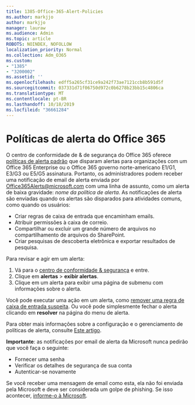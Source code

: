 ```yaml
---
title: 1385-Office-365-Alert-Policies
ms.author: markjjo
author: markjjo
manager: lauraw
ms.audience: Admin
ms.topic: article
ROBOTS: NOINDEX, NOFOLLOW
localization_priority: Normal
ms.collection: Adm_O365
ms.custom:
- "1385"
- "3200002"
ms.assetid: ''
ms.openlocfilehash: edff5a265cf31ce9a242f73ae7121ccb8b591d5f
ms.sourcegitcommit: 037331d71f06750d972c0b6278b23bb15c4806ca
ms.translationtype: MT
ms.contentlocale: pt-BR
ms.lasthandoff: 10/18/2019
ms.locfileid: "36661284"
---
```

# <a name="office-365-alert-policies"></a>Políticas de alerta do Office 365

O centro de conformidade de & de segurança do Office 365 oferece [políticas de alerta padrão](https://docs.microsoft.com/office365/securitycompliance/alert-policies#default-alert-policies) que disparam alertas para organizações com um Office 365 Enterprise ou o Office 365 governo norte-americano E1/G1, E3/G3 ou E5/G5 assinatura. Portanto, os administradores podem receber uma notificação de email de alerta enviada por Office365Alerts@microsoft.com com uma linha de assunto, como um alerta de baixa gravidade: *nome da política de alerta*. As notificações de alerta são enviadas quando os alertas são disparados para atividades comuns, como quando os usuários:

- Criar regras de caixa de entrada que encaminham emails.
- Atribuir permissões à caixa de correio.
- Compartilhar ou excluir um grande número de arquivos no compartilhamento de arquivos do SharePoint.
- Criar pesquisas de descoberta eletrônica e exportar resultados de pesquisa.

Para revisar e agir em um alerta:

1. Vá para o [centro de conformidade & segurança](https://protection.office.com) e entre.
2. Clique em **alertas** > **exibir alertas**.
3. Clique em um alerta para exibir uma página de submenu com informações sobre o alerta.

Você pode executar uma ação em um alerta, como [remover uma regra de caixa de entrada suspeita](https://docs.microsoft.com/office365/securitycompliance/responding-to-a-compromised-email-account). Ou você pode simplesmente fechar o alerta clicando em **resolver** na página do menu de alerta.

Para obter mais informações sobre a configuração e o gerenciamento de políticas de alerta, consulte [Este artigo](https://docs.microsoft.com/office365/securitycompliance/alert-policies).

**Importante**: as notificações por email de alerta da Microsoft nunca pedirão que você faça o seguinte:

- Fornecer uma senha
- Verificar os detalhes de segurança de sua conta
- Autenticar-se novamente

Se você receber uma mensagem de email como esta, ela não foi enviada pela Microsoft e deve ser considerada um golpe de phishing. Se isso acontecer, [informe-o à Microsoft](https://docs.microsoft.com/office365/SecurityCompliance/report-junk-email-and-phishing-scams-in-outlook-on-the-web-eop).